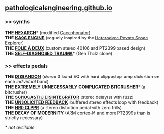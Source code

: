 ## [pathologicalengineering.github.io](https://pathologicalengineering.github.io)

### >> synths

**THE [<ins>HEXARCH</ins>](https://emmanuellequinn.github.io/HEXARCH)**\* (modified [Cacophonator](https://www.theremin.us/Circuit_Library/cacophonator.html))   
**THE [<ins>KAOS ENGINE</ins>](https://emmanuellequinn.github.io/KAOS)** (vaguely inspired by the [Heterodyne Peyote Space Explorer](http://beavisaudio.com/projects/cmossynthesizers/))  
**THE <ins>FOLIE À DEUX</ins>** (custom stereo 40106 and PT2399 based design)  
**THE <ins>SELF-DIAGNOSED TRAUMA</ins>**\* (Gen Thalz clone)  

### >> effects pedals

**THE <ins>DISBANDON</ins>** (stereo 3-band EQ with hard clipped op-amp distortion on each *individual* band)  
**THE <ins>EXTREMELY UNNECESSARILY COMPLICATED BITCRUSHER</ins>**\* (a bitcrusher)  
**THE <ins>SCHOCASTIC DISINTEGRATOR</ins>** (stereo delay(s) with fuzz)  
**THE <ins>UNSOLICITED FEEDBACK</ins>** (buffered stereo effects loop with feedback)  
**THE <ins>HRD CLPPR</ins>** (a stereo distortion pedal with zero frills)  
**THE <ins>DECAY OF MODERNITY</ins>** (ARM cortex-M and more PT2399s than is strictly necessary) 

*\* not available*
